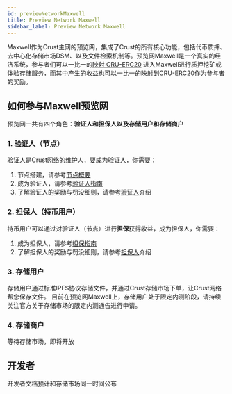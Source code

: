 ```yaml
---
id: previewNetworkMaxwell
title: Preview Network Maxwell
sidebar_label: Preview Network Maxwell
---
```


Maxwell作为Crust主网的预览网，集成了Crust的所有核心功能，包括代币质押、去中心化存储市场DSM、以及文件检索机制等。预览网Maxwell是一个真实的经济系统，参与者们可以一比一的[映射 CRU-ERC20](claims.md) 进入Maxwell进行质押挖矿或体验存储服务，而其中产生的收益也可以一比一的映射到CRU-ERC20作为参与者的奖励。

## 如何参与Maxwell预览网

预览网一共有四个角色：**验证人和担保人以及存储用户和存储商户**

### 1. 验证人（节点）

验证人是Crust网络的维护人，要成为验证人，你需要：

1. 节点搭建，请参考[节点概要](node-overview.md)
2. 成为验证人，请参考[验证人指南](validatorGuidance.md)
3. 了解验证人的奖励与罚没细则，请参考[验证人](validator.md)介绍

### 2. 担保人（持币用户）

持币用户可以通过对验证人（节点）进行**担保**获得收益，成为担保人，你需要：

1. 成为担保人，请参考[担保指南](guarantor-guidance.md)
2. 了解担保人的奖励与罚没细则，请参考[担保人](guarantor.md)介绍

### 3. 存储用户

存储用户通过标准IPFS协议存储文件，并通过Crust存储市场下单，让Crust网络帮您保存文件。
目前在预览网Maxwell上，存储用户处于限定内测阶段，请持续关注官方关于存储市场的限定内测通告进行申请。

### 4. 存储商户

等待存储市场，即将开放

## 开发者

开发者文档预计和存储市场同一时间公布
